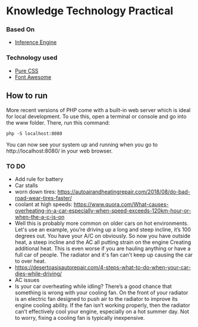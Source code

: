 # Knowledge Technology Practical

### Based On
* [Inference Engine](https://kat.ikhoefgeen.nl/)

### Technology used
* [Pure CSS](https://purecss.io/start/)
* [Font Awesome](https://fontawesome.com/)

## How to run

More recent versions of PHP come with a built-in web server which is ideal for local development. To use this, open a terminal or console and go into the www folder. There, run this command:

`php -S localhost:8080`

You can now see your system up and running when you go to http://localhost:8080/ in your web browser.


### TO DO
* Add rule for battery
* Car stalls
* worn down tires: https://autoairandheatingrepair.com/2018/08/do-bad-road-wear-tires-faster/
* coolant at high speeds: https://www.quora.com/What-causes-overheating-in-a-car-especially-when-speed-exceeds-120km-hour-or-when-the-a-c-is-on
* Well this is probably more common on older cars on hot environments. Let's use an example, you’re driving up a long and steep incline, it’s 100 degrees out. You have your A/C on obviously. So now you have outside heat, a steep incline and the AC all putting strain on the engine Creating additional heat. This is even worse if you are hauling anything or have a full car of people. The radiator and it's fan can't keep up causing the car to over heat.
* https://desertoasisautorepair.com/4-steps-what-to-do-when-your-car-dies-while-driving/
* AC issues
* Is your car overheating while idling? There’s a good chance that something is wrong with your cooling fan. On the front of your radiator is an electric fan designed to push air to the radiator to improve its engine cooling ability. If the fan isn’t working properly, then the radiator can’t effectively cool your engine, especially on a hot summer day. Not to worry, fixing a cooling fan is typically inexpensive.